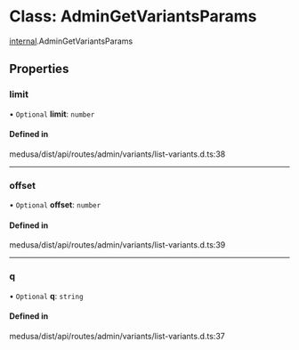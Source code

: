# Class: AdminGetVariantsParams

[internal](../modules/internal-28.md).AdminGetVariantsParams

## Properties

### limit

• `Optional` **limit**: `number`

#### Defined in

medusa/dist/api/routes/admin/variants/list-variants.d.ts:38

___

### offset

• `Optional` **offset**: `number`

#### Defined in

medusa/dist/api/routes/admin/variants/list-variants.d.ts:39

___

### q

• `Optional` **q**: `string`

#### Defined in

medusa/dist/api/routes/admin/variants/list-variants.d.ts:37
